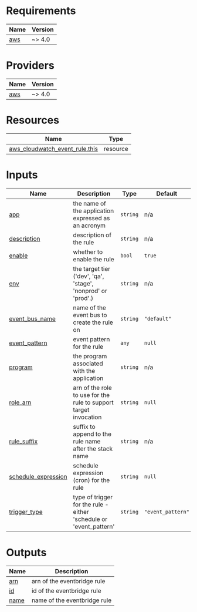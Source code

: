 <!-- BEGIN_TF_DOCS -->
# Requirements

| Name | Version |
|------|---------|
| <a name="requirement_aws"></a> [aws](#requirement\_aws) | ~> 4.0 |

# Providers

| Name | Version |
|------|---------|
| <a name="provider_aws"></a> [aws](#provider\_aws) | ~> 4.0 |

# Resources

| Name | Type |
|------|------|
| [aws_cloudwatch_event_rule.this](https://registry.terraform.io/providers/hashicorp/aws/latest/docs/resources/cloudwatch_event_rule) | resource |

# Inputs

| Name | Description | Type | Default | Required |
|------|-------------|------|---------|:--------:|
| <a name="input_app"></a> [app](#input\_app) | the name of the application expressed as an acronym | `string` | n/a | yes |
| <a name="input_description"></a> [description](#input\_description) | description of the rule | `string` | n/a | yes |
| <a name="input_enable"></a> [enable](#input\_enable) | whether to enable the rule | `bool` | `true` | no |
| <a name="input_env"></a> [env](#input\_env) | the target tier ('dev', 'qa', 'stage', 'nonprod' or 'prod'.) | `string` | n/a | yes |
| <a name="input_event_bus_name"></a> [event\_bus\_name](#input\_event\_bus\_name) | name of the event bus to create the rule on | `string` | `"default"` | no |
| <a name="input_event_pattern"></a> [event\_pattern](#input\_event\_pattern) | event pattern for the rule | `any` | `null` | no |
| <a name="input_program"></a> [program](#input\_program) | the program associated with the application | `string` | n/a | yes |
| <a name="input_role_arn"></a> [role\_arn](#input\_role\_arn) | arn of the role to use for the rule to support target invocation | `string` | `null` | no |
| <a name="input_rule_suffix"></a> [rule\_suffix](#input\_rule\_suffix) | suffix to append to the rule name after the stack name | `string` | n/a | yes |
| <a name="input_schedule_expression"></a> [schedule\_expression](#input\_schedule\_expression) | schedule expression (cron) for the rule | `string` | `null` | no |
| <a name="input_trigger_type"></a> [trigger\_type](#input\_trigger\_type) | type of trigger for the rule - either 'schedule or 'event\_pattern' | `string` | `"event_pattern"` | no |

# Outputs

| Name | Description |
|------|-------------|
| <a name="output_arn"></a> [arn](#output\_arn) | arn of the eventbridge rule |
| <a name="output_id"></a> [id](#output\_id) | id of the eventbridge rule |
| <a name="output_name"></a> [name](#output\_name) | name of the eventbridge rule |
<!-- END_TF_DOCS -->